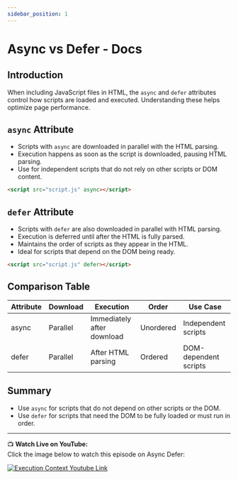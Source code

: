 ```yaml
---
sidebar_position: 1
---
```



# Async vs Defer - Docs

## Introduction

When including JavaScript files in HTML, the `async` and `defer` attributes control how scripts are loaded and executed. Understanding these helps optimize page performance.

## `async` Attribute

- Scripts with `async` are downloaded in parallel with the HTML parsing.
- Execution happens as soon as the script is downloaded, pausing HTML parsing.
- Use for independent scripts that do not rely on other scripts or DOM content.

```html
<script src="script.js" async></script>
```

## `defer` Attribute

- Scripts with `defer` are also downloaded in parallel with HTML parsing.
- Execution is deferred until after the HTML is fully parsed.
- Maintains the order of scripts as they appear in the HTML.
- Ideal for scripts that depend on the DOM being ready.

```html
<script src="script.js" defer></script>
```

## Comparison Table

| Attribute | Download | Execution | Order | Use Case |
|-----------|----------|-----------|-------|----------|
| async     | Parallel | Immediately after download | Unordered | Independent scripts |
| defer     | Parallel | After HTML parsing | Ordered | DOM-dependent scripts |

## Summary

- Use `async` for scripts that do not depend on other scripts or the DOM.
- Use `defer` for scripts that need the DOM to be fully loaded or must run in order.

---

📺 **Watch Live on YouTube:**   
Click the image below to watch this episode on Async Defer:

[![Execution Context Youtube Link](https://i.ytimg.com/vi/IrHmpdORLu8/hq720.jpg?sqp=-oaymwEnCNAFEJQDSFryq4qpAxkIARUAAIhCGAHYAQHiAQoIGBACGAY4AUAB&rs=AOn4CLCFXy8WgM03obXMFS9HhuHZ_3wDGg)](https://youtu.be/IrHmpdORLu8?si=jsI9_7K0ruucE7jq)
